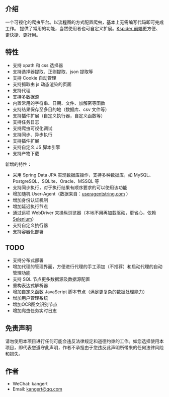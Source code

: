 ## 介绍

一个可视化的爬虫平台。以流程图的方式配置爬虫，基本上无需编写代码即可完成工作。
提供了常用的功能，当然使用者也可自定义扩展。[Kspider 前端](https://github.com/kkangert/kspider-ui)更方便、更快捷、更好用。

## 特性

-   支持 xpath 和 css 选择器
-   支持选择器提取、正则提取、json 提取等
-   支持 Cookie 自动管理
-   支持抓取由 js 动态渲染的页面
-   支持代理
-   支持多数据源
-   内置常用的字符串、日期、文件、加解密等函数
-   支持结果保存至多目的地（数据库、csv 文件等）
-   支持插件扩展（自定义执行器，自定义函数等）
-   支持任务日志
-   支持爬虫可视化调试
-   支持同步、异步执行
-   支持插件扩展
-   支持自定义 JS 脚本引擎
-   支持产物下载

新增的特性：

-   采用 Spring Data JPA 实现数据库操作，支持多种数据库，如 MySQL、PostgreSQL、SQLite、Oracle、MSSQL 等
-   支持同步执行，对于执行结果有顺序要求的可以使用该功能
-   增加随机 User-Agent（数据来自：[useragentstring.com](http://useragentstring.com/pages/useragentstring.php) ）
-   增加身份认证机制
-   增加延迟执行节点
-   通过远程 WebDriver 来操纵浏览器（本地不用再加载驱动，更省心，依赖[Selenium](https://github.com/SeleniumHQ/selenium)）
-   支持自定义执行器
-   支持容器化部署

## TODO

-   支持分布式部署
-   增加代理的管理界面，方便进行代理的手工添加（不推荐）和启动代理的自动管理功能
-   支持 SQL 节点更多数据源及数据源配置
-   重构表达式解析器
-   增加自定义函数 JavaScript 脚本节点（满足更复杂的数据处理能力）
-   增加用户管理系统
-   增加OCR图文识别节点
-   增加爬虫任务实时日志

## 免责声明

请勿使用本项目进行任何可能会违反法律规定和道德约束的工作。如您选择使用本项目，即代表您遵守此声明，作者不承担由于您违反此声明所带来的任何法律风险和损失。

## 作者

-   WeChat: kangert
-   Email: kangert@qq.com
